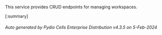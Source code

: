 






This service provides CRUD endpoints for managing workspaces.

[:summary]

###### Auto generated by Pydio Cells Enterprise Distribution v4.3.5 on 5-Feb-2024
